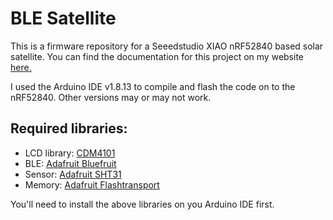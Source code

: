 # BLE Satellite
This is a firmware repository for a Seeedstudio XIAO nRF52840 based solar satellite. You can find the documentation for this project on my website [here.]( https://www.bhoite.com/sculptures/ble-satellite/)

I used the Arduino IDE v1.8.13 to compile and flash the code on to the nRF52840. Other versions may or may not work.

## Required libraries:
 - LCD library: [CDM4101](https://www.hexpertsystems.com/LCD/lcd.zip)
 - BLE: [Adafruit Bluefruit](https://github.com/adafruit/Adafruit_BluefruitLE_nRF51)
 - Sensor: [Adafruit SHT31](https://github.com/adafruit/Adafruit_SHT31)
 - Memory: [Adafruit Flashtransport](https://github.com/adafruit/Adafruit_SPIFlash/tree/master)

You'll need to install the above libraries on you Arduino IDE first.

